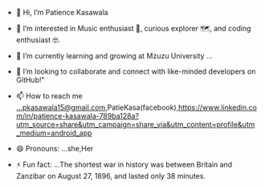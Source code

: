 - 👋 Hi, I’m Patience Kasawala
- 👀 I’m interested in Music enthusiast 🎵, curious explorer 🗺, and coding enthusiast 🤓. 
- 🌱 I’m currently learning  and growing at Mzuzu University ...
- 💞️ I’m looking to collaborate and connect with like-minded developers on GitHub!"

- 📫 How to reach me ...pkasawala15@gmail.com,PatieKasa(facebook),https://www.linkedin.com/in/patience-kasawala-789ba128a?utm_source=share&utm_campaign=share_via&utm_content=profile&utm_medium=android_app
- 😄 Pronouns: ...she,Her
- ⚡ Fun fact: ...The shortest war in history was between Britain and Zanzibar on August 27, 1896, and lasted only 38 minutes.


<!---
paepaekasa/paepaekasa is a ✨ special ✨ repository because its `README.md` (this file) appears on your GitHub profile.
You can click the Preview link to take a look at your changes.
--->
